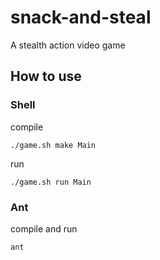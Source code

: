 # snack-and-steal
A stealth action video game

## How to use

### Shell

compile

`./game.sh make Main`

run

`./game.sh run Main`

### Ant

compile and run

`ant`